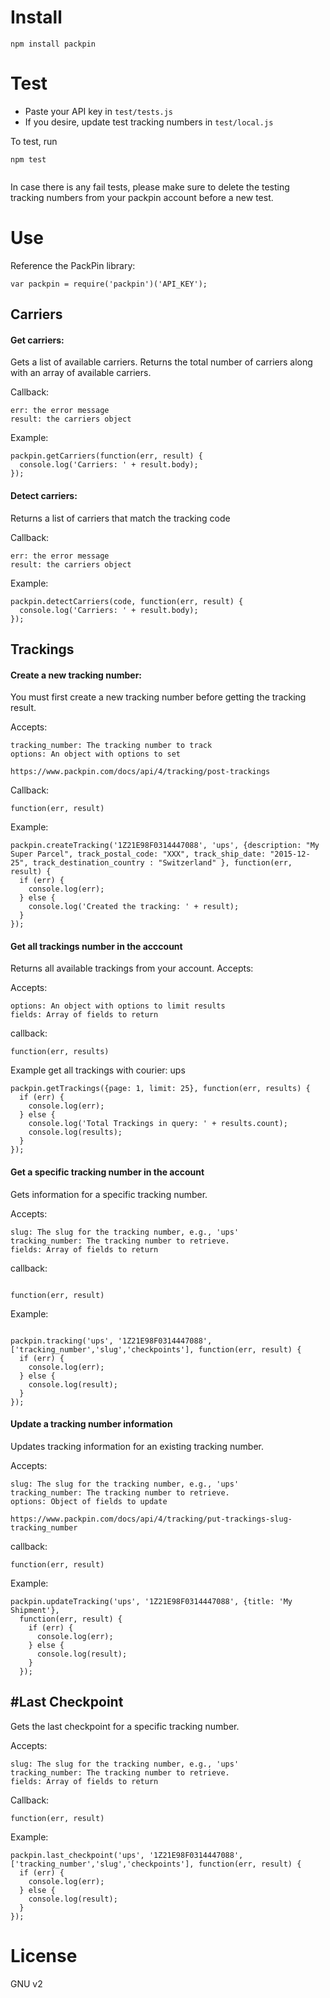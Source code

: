 Install
=========

```
npm install packpin

```

Test
=========

- Paste your API key in ```test/tests.js```
- If you desire, update test tracking numbers in ```test/local.js```

To test, run

```
npm test


```

In case there is any fail tests, please make sure to delete the testing tracking numbers from your packpin account before a new test.


Use
=========

Reference the PackPin library:

```
var packpin = require('packpin')('API_KEY');

```

Carriers
-

#### Get carriers:

Gets a list of available carriers. Returns the total number of carriers along with an array of available carriers.

Callback:

```
err: the error message
result: the carriers object

```

Example:

```
packpin.getCarriers(function(err, result) {
  console.log('Carriers: ' + result.body);
});

```

#### Detect carriers:

Returns a list of carriers that match the tracking code

Callback:

```
err: the error message
result: the carriers object

```

Example:

```
packpin.detectCarriers(code, function(err, result) {
  console.log('Carriers: ' + result.body);
});

```


Trackings
-

#### Create a new tracking number:

You must first create a new tracking number before getting the tracking result.

Accepts:

```
tracking_number: The tracking number to track
options: An object with options to set

https://www.packpin.com/docs/api/4/tracking/post-trackings

```

Callback:

```
function(err, result)

```

Example:

```
packpin.createTracking('1Z21E98F0314447088', 'ups', {description: "My Super Parcel", track_postal_code: "XXX", track_ship_date: "2015-12-25", track_destination_country : "Switzerland" }, function(err, result) {
  if (err) {
    console.log(err);
  } else {
    console.log('Created the tracking: ' + result);
  }
});

```


#### Get all trackings number in the acccount

Returns all available trackings from your account. Accepts:

Accepts:

```
options: An object with options to limit results
fields: Array of fields to return
```

callback:

```
function(err, results)

```

Example get all trackings with courier: ups

```
packpin.getTrackings({page: 1, limit: 25}, function(err, results) {
  if (err) {
    console.log(err);
  } else {
    console.log('Total Trackings in query: ' + results.count);
    console.log(results);
  }
});

```

#### Get a specific tracking number in the account

Gets information for a specific tracking number.

Accepts:

```
slug: The slug for the tracking number, e.g., 'ups'
tracking_number: The tracking number to retrieve.
fields: Array of fields to return

```

callback:

```

function(err, result)

```

Example:

```

packpin.tracking('ups', '1Z21E98F0314447088', ['tracking_number','slug','checkpoints'], function(err, result) {
  if (err) {
    console.log(err);
  } else {
    console.log(result);
  }
});

```

#### Update a tracking number information

Updates tracking information for an existing tracking number.

Accepts:

```
slug: The slug for the tracking number, e.g., 'ups'
tracking_number: The tracking number to retrieve.
options: Object of fields to update

https://www.packpin.com/docs/api/4/tracking/put-trackings-slug-tracking_number

```

callback:

```
function(err, result)

```


Example:

```
packpin.updateTracking('ups', '1Z21E98F0314447088', {title: 'My Shipment'},
  function(err, result) {
    if (err) {
      console.log(err);
    } else {
      console.log(result);
    }
  });

```

#Last Checkpoint
-

Gets the last checkpoint for a specific tracking number.

Accepts:

```
slug: The slug for the tracking number, e.g., 'ups'
tracking_number: The tracking number to retrieve.
fields: Array of fields to return

```

Callback:

```
function(err, result)

```

Example:

```
packpin.last_checkpoint('ups', '1Z21E98F0314447088', ['tracking_number','slug','checkpoints'], function(err, result) {
  if (err) {
    console.log(err);
  } else {
    console.log(result);
  }
});

```

License
=========

GNU v2
